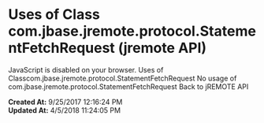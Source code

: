 # Uses of Class com.jbase.jremote.protocol.StatementFetchRequest (jremote API)

JavaScript is disabled on your browser. Uses of Classcom.jbase.jremote.protocol.StatementFetchRequest No usage of com.jbase.jremote.protocol.StatementFetchRequest Back to jREMOTE API  

**Created At:** 9/25/2017 12:16:24 PM  
**Updated At:** 4/5/2018 11:24:05 PM  

